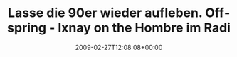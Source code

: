 ---
retweeted: false
source: <a href="http://twitter.com" rel="nofollow">Twitter Web Client</a>
entities:
  hashtags:
  - text: opatwittert
    indices:
    - '74'
    - '86'
  symbols: []
  user_mentions: []
  urls: []
display_text_range:
- '0'
- '86'
favorite_count: '0'
id_str: '1257776204'
truncated: false
retweet_count: '0'
id: '1257776204'
created_at: Fri Feb 27 12:08:08 +0000 2009
favorited: false
full_text: 'Lasse die 90er wieder aufleben. Offspring - Ixnay on the Hombre im Radio.
  #opatwittert'
lang: de
tags:
- opatwittert
- pesos/twitter
date: '2009-02-27T12:08:08+00:00'
src: https://twitter.com/bascht/status/1257776204
original_url: https://twitter.com/bascht/status/1257776204
type: twitter_tweet
text: 'Lasse die 90er wieder aufleben. Offspring - Ixnay on the Hombre im Radio. #opatwittert'
title: Lasse die 90er wieder aufleben. Offspring - Ixnay on the Hombre im Radi

---